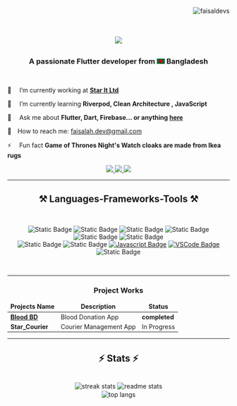 <p align="right"> <img src="https://komarev.com/ghpvc/?username=faisaldevs&label=visitors&color=0e75b6&style=flat" alt="faisaldevs" /> </p>

<h1 align="center">
    <img src="https://readme-typing-svg.herokuapp.com/?font=Righteous&size=35&center=true&vCenter=true&width=500&height=70&duration=4000&lines=Hi+There!+👋;+I'm+Faisal+Ahamed!;" />
</h1>

<h3 align="center">A passionate Flutter developer from <img src="assets/bangladesh.png" width="18"/> Bangladesh </h3>

<br/>

<div align="left">
 
🔭&emsp; I’m currently working at **[Star It Ltd](https://staritltd.com/)** <br/>

🌱&emsp; I’m currently learning **Riverpod, Clean Architecture , JavaScript** <br/>

💬&emsp; Ask me about **Flutter, Dart, Firebase... or anything [here](https://github.com/salesp07/salesp07/issues)** <br/>

📧&emsp;How to reach me: faisalah.dev@gmail.com <br/>

⚡&emsp; Fun fact **Game of Thrones Night's Watch cloaks are made from Ikea rugs** <br/>

 </div>
 
<div align="center"> 
  <a href="mailto:faisalah.dev@gmail.com">
    <img src="https://img.shields.io/badge/Gmail-333333?style=for-the-badge&logo=gmail&logoColor=red" />
  </a>
  <a href="https://www.linkedin.com/in/faisaldevs/" target="_blank">
    <img src="https://img.shields.io/badge/LinkedIn-0077B5?style=for-the-badge&logo=linkedin&logoColor=white" target="_blank" />
  </a>
  <a href="https://github.com/faisaldevs" target="_blank">
     <img src="https://img.shields.io/badge/Portfolio-FF5722?style=for-the-badge&logo=todoist&logoColor=white" target="_blank" /> <!-- sqlite, safari, google-chrome are other good icon options -->
  </a>
</div>

 <hr/>
 
 
<h2 align="center">⚒️ Languages-Frameworks-Tools ⚒️</h2>
<br/>
<div align="center">

![Static Badge](https://img.shields.io/badge/Flutter-blue?style=for-the-badge&logo=flutter&logoColor=blue&labelColor=black) ![Static Badge](https://img.shields.io/badge/Dart-blue?style=for-the-badge&logo=Dart&logoColor=blue&labelColor=lightblue) ![Static Badge](https://img.shields.io/badge/GetX-%23bd0eb2?style=for-the-badge&logo=getx&logoColor=blue&labelColor=white) ![Static Badge](https://img.shields.io/badge/Riverpod-%2347d1fd?style=for-the-badge&logoColor=blue&labelColor=white) ![Static Badge](https://img.shields.io/badge/RESTful%20API-%2390f4f1?style=for-the-badge&logoColor=blue&labelColor=white) ![Static Badge](https://img.shields.io/badge/Firebase-%23ffc400?style=for-the-badge&logo=firebase&logoColor=%23ffc400&labelColor=white) <br/> ![Static Badge](https://img.shields.io/badge/git-black?style=for-the-badge&logo=git&logoColor=%23e84e31&labelColor=white)
![Static Badge](https://img.shields.io/badge/github-black?style=for-the-badge&logo=github&logoColor=black&labelColor=white) [![Javascript Badge](https://img.shields.io/badge/-Javascript-F0DB4F?style=for-the-badge&labelColor=black&logo=javascript&logoColor=F0DB4F)](#) [![VSCode Badge](https://img.shields.io/badge/Visual_Studio-5C2D91?style=for-the-badge&logo=visual%20studio&logoColor=white)](#) ![Static Badge](https://img.shields.io/badge/Android%20Studio%20-%20green?style=for-the-badge&logo=androidstudio&logoColor=green&logoSize=white&labelColor=white)
    
</div>

<br/>
<hr/>




<div align="center">
    <h3> Project Works </h3>
    <table>
  <thead align="center">
    <tr border: none;>
      <td><b>Projects Name</b></td>
      <td><b>Description</b></td>
      <td><b>Status</b></td>
    </tr>
  </thead>
  <tbody>
    <tr>
      <td><a href="https://drive.google.com/drive/folders/1QeVtntT-d7HIyX7IHpfsjKqbtvoDzWzO?usp=drive_link" target="_blank"><b>Blood BD</b></a></td>
      <td>Blood Donation App</td>
      <td><b>completed</b></td>
    </tr>
    <tr>
      <td><b>Star_Courier</td>
      <td>Courier Management App</td>
      <td> In Progress </td>
    </tr>
    
  </tbody>
</table>
</div>

<hr/>


<!--
<div align="center">
  <h2>🐍 My Contributions 🐍</h2>
  <br>
  <img alt="snake eating my contributions" src="https://raw.githubusercontent.com/salesp07/salesp07/output/github-contribution-grid-snake.svg" />
  
  <br/><br/><br/>
</div>

<hr/>
-->


<h2 align="center">⚡ Stats ⚡</h2>
<br>
<div align=center>
  <img width=390 src="https://github-readme-streak-stats-salesp07.vercel.app?user=faisaldev&theme=react&border_radius=5.2" alt="streak stats"/>
               
  <img width=390 src="https://github-readme-stats-salesp07.vercel.app/api?username=faisaldevs&show_icons=true&theme=react&rank_icon=github&border_radius=10" alt="readme stats" />
  <br/>
  <img width=325 align="center" src="https://github-readme-stats-salesp07.vercel.app/api/top-langs/?username=faisaldevs&hide=HTML&langs_count=8&layout=compact&theme=react&border_radius=10&size_weight=0.5&count_weight=0.5&exclude_repo=github-readme-stats" alt="top langs" />
</div>

<!--<br/><br/>

<hr/>

<br/>

<div align="center">
<a href='https://ko-fi.com/V7V4RAK9C' target='_blank'><img height='64' style='border:0px;height:64px;' src='https://storage.ko-fi.com/cdn/kofi1.png?v=3' border='0' alt='Buy Me a Coffee at ko-fi.com' /></a>
</div>

<br/>-->























<!--![MasterHead](https://blogger.googleusercontent.com/img/b/R29vZ2xl/AVvXsEgo6ZZHuns-ra6qXugYhDCL8KrlOdpFLNlTAfc0UE9n48b7N-BWfRO4Ex0uCvT2ydIacdZPZLtAElzhj_d79-Aunwv92r0INgvjH_PDLfeWzs7j4ZfVbMshwYW9lOemdUQz8nr0YE3L-MDyggFpnB4_UDBpUyQcsDH_yQ6Mrcn8t_vQiYSUFBhIiS2S/s1600/Android-IO22AndroidDevRecap_Header.png)

<h1 align="center">Hi 👋, I'm Faisal Ahamed</h1>

<p> A Ddedicated and skilled <b>Flutter Developer</b> from <img src="assets/bangladesh.png" width="18"/> Bangladesh with 2 years of experience, currently working as a <b>Junior App Developer</b> at <b>Star IT Ltd</b>. Proficient in <b>Flutter</b>, <b>Dart</b>, <b>GetX</b>, <b>RESTful APIs</b></b>, and <b>Firebase.</b> Experienced in integrating external libraries to enhance app functionality. A self-learner committed to staying up-to-date with the latest industry trends and technologies. Passionate about delivering high-quality, responsive mobile applications for Android and iOS platforms. </p> </br>

:coffee: &emsp;Connect with me!

[![Facebook Badge](https://img.shields.io/badge/Facebook-1877F2?style=for-the-badge&logo=facebook&logoColor=white)](https://facebook.com/sumit.analyzen) [![Linkedin Badge](https://img.shields.io/badge/LinkedIn-0077B5?style=for-the-badge&logo=linkedin&logoColor=white)](https://www.linkedin.com/in/sumitanalyzen/) [![Instagram Badge](https://img.shields.io/badge/Instagram-E4405F?style=for-the-badge&logo=instagram&logoColor=white)](https://instagram.com/learnwithsumit) [![Twitter Badge](https://img.shields.io/badge/Twitter-1DA1F2?style=for-the-badge&logo=twitter&logoColor=white)](https://twitter.com/sumit_analyzen) [![Mail Badge](https://img.shields.io/badge/Gmail-D14836?style=for-the-badge&logo=gmail&logoColor=white)](mailto:sayhitorainmaker@gmail.com)


</br>


- 🌱 I’m currently learning **Bloc , Firebase and Kotlin**

- 👨‍💻 All of my projects are available at [https://github.com/faisaldevs](https://github.com/faisaldevs)

- 💬 Ask me about **Dart Flutter & Android Development**

- 📫 How to reach me **faisalah331@gmail.com**





<h3>Tecnologys i use</h3>

![Static Badge](https://img.shields.io/badge/Flutter%20-%20%234472C4%20?style=for-the-badge&logo=Flutter&logoColor=%234472C4%20&labelColor=black&color=%234472C4%20)
![Static Badge](https://img.shields.io/badge/Flutter%20-%20%234472C4%20?style=for-the-badge&logo=Flutter&logoColor=%234472C4%20&labelColor=black&color=%234472C4%20)
![Static Badge](https://img.shields.io/badge/Flutter%20-%20%234472C4%20?style=for-the-badge&logo=Flutter&logoColor=%234472C4%20&labelColor=black&color=%234472C4%20)
![Static Badge](https://img.shields.io/badge/Flutter%20-%20%234472C4%20?style=for-the-badge&logo=Flutter&logoColor=%234472C4%20&labelColor=black&color=%234472C4%20)
![Static Badge](https://img.shields.io/badge/Flutter%20-%20%234472C4%20?style=for-the-badge&logo=Flutter&logoColor=%234472C4%20&labelColor=black&color=%234472C4%20)
![Static Badge](https://img.shields.io/badge/Flutter%20-%20%234472C4%20?style=for-the-badge&logo=Flutter&logoColor=%234472C4%20&labelColor=black&color=%234472C4%20)
![Static Badge](https://img.shields.io/badge/Flutter%20-%20%234472C4%20?style=for-the-badge&logo=Flutter&logoColor=%234472C4%20&labelColor=black&color=%234472C4%20)
![Static Badge](https://img.shields.io/badge/Flutter%20-%20%234472C4%20?style=for-the-badge&logo=Flutter&logoColor=%234472C4%20&labelColor=black&color=%234472C4%20)



</br>
<!--<p align="left"> <img src="https://komarev.com/ghpvc/?username=faisaldevs&label=Profile%20views&color=0e75b6&style=flat" alt="faisaldevs" /> </p>

<p align="left"> <a href="https://twitter.com/" target="blank"><img src="https://img.shields.io/twitter/follow/?logo=twitter&style=for-the-badge" alt="" /></a> </p>






<h3>Tecnologys i use</h3>

<table>
  <thead align="center">
    <tr border: none;>
      <td><b>Projects</b></td>
      <td><b>Description</b></td>
      <td><b>Responses</b></td>
    </tr>
  </thead>
  <tbody>
    <tr>
      <td><a href="https://learnwithsumit.com" target="_blank">Learn with Sumit</a></td>
      <td>Programming related Learning Platform for Bangladesh</td>
      <td>200K+ active learners</td>
    </tr>
    <tr>
      <td><a href="https://marketplace.visualstudio.com/items?itemName=SumitSaha.learn-with-sumit-theme" target="_blank">Learn with Sumit Theme</a></td>
      <td>Visual Studio Code Editor Theme</td>
      <td>84K+ installs</td>
    </tr>
    <tr>
      <td>Listenyzen</td>
      <td>AI powered Social Media Customer Query Aggregator & Analytics SAAS tool</td>
      <td>65+ clients</td>
    </tr>
    <tr>
      <td><a href="https://analyzenbd.com" target="_blank">Analyzen</a></td>
      <td>First ever & largest Digital Marketing Agency in Bangladesh</td>
      <td>120+ clients</td>
    </tr>
    <tr>
      <td>Prism</td>
      <td>Complete Sales Automation & ERP Enterprise Solution for British American Tobacco Bangladesh</td>
      <td>2.5k+ Distributors Nationwide</td>
    </tr>
    <tr>
      <td>Unilever MARS</td>
      <td>Activation Management Enterprise Solution for Unilever Bangladesh Ltd.</td>
      <td>20 million+ Consumer Data Managed Already</td>
    </tr>
    <tr>
      <td>Microzen</td>
      <td>Microcredit Automation System with AI based Decision Support System</td>
      <td>10 million+ Consumer Financial Data Managed Already</td>
    </tr>
  </tbody>
</table>
-->


<!--

<p><img align="left" src="https://github-readme-stats.vercel.app/api/top-langs?username=faisaldevs&show_icons=true&locale=en&layout=compact" alt="faisaldevs" /></p>

<p>&nbsp;<img align="center" src="https://github-readme-stats.vercel.app/api?username=faisaldevs&show_icons=true&locale=en" alt="faisaldevs" /></p>

<p><img align="center" src="https://github-readme-streak-stats.herokuapp.com/?user=faisaldevs&" alt="faisaldevs" /></p>

-->
